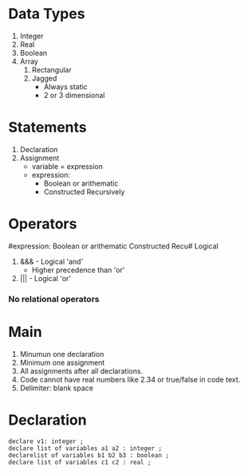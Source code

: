 # Data Types

1. Integer
2. Real
3. Boolean
4. Array
    1. Rectangular
    2. Jagged
        * Always static
        * 2 or 3 dimensional

# Statements

1. Declaration
2. Assignment
    - variable = expression
    - expression:
        * Boolean or arithematic
        * Constructed Recursively

# Operators

#expression:
Boolean or arithematic
Constructed Recu# Logical

1. &&& - Logical 'and'
    - Higher precedence than 'or'
2. ||| - Logical 'or'

### No relational operators

# Main
1. Minumun one declaration
2. Minimum one assignment
3. All assignments after all declarations.
4. Code cannot have real numbers like 2.34 or true/false in code text.
5. Delimiter: blank space

# Declaration
    declare v1: integer ;
    declare list of variables a1 a2 : integer ;
    declarelist of variables b1 b2 b3 : boolean ;
    declare list of variables c1 c2 : real ;